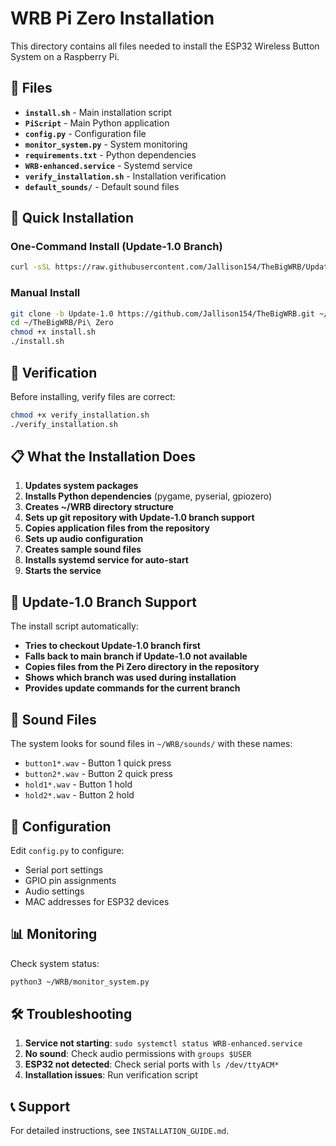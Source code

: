 # WRB Pi Zero Installation

This directory contains all files needed to install the ESP32 Wireless Button System on a Raspberry Pi.

## 📁 Files

- **`install.sh`** - Main installation script
- **`PiScript`** - Main Python application
- **`config.py`** - Configuration file
- **`monitor_system.py`** - System monitoring
- **`requirements.txt`** - Python dependencies
- **`WRB-enhanced.service`** - Systemd service
- **`verify_installation.sh`** - Installation verification
- **`default_sounds/`** - Default sound files

## 🚀 Quick Installation

### One-Command Install (Update-1.0 Branch)
```bash
curl -sSL https://raw.githubusercontent.com/Jallison154/TheBigWRB/Update-1.0/Pi%20Zero/install.sh | bash
```

### Manual Install
```bash
git clone -b Update-1.0 https://github.com/Jallison154/TheBigWRB.git ~/TheBigWRB
cd ~/TheBigWRB/Pi\ Zero
chmod +x install.sh
./install.sh
```

## 🔧 Verification

Before installing, verify files are correct:
```bash
chmod +x verify_installation.sh
./verify_installation.sh
```

## 📋 What the Installation Does

1. **Updates system packages**
2. **Installs Python dependencies** (pygame, pyserial, gpiozero)
3. **Creates ~/WRB directory structure**
4. **Sets up git repository with Update-1.0 branch support**
5. **Copies application files from the repository**
6. **Sets up audio configuration**
7. **Creates sample sound files**
8. **Installs systemd service for auto-start**
9. **Starts the service**

## 🌿 Update-1.0 Branch Support

The install script automatically:
- **Tries to checkout Update-1.0 branch first**
- **Falls back to main branch if Update-1.0 not available**
- **Copies files from the Pi Zero directory in the repository**
- **Shows which branch was used during installation**
- **Provides update commands for the current branch**

## 🎵 Sound Files

The system looks for sound files in `~/WRB/sounds/` with these names:
- `button1*.wav` - Button 1 quick press
- `button2*.wav` - Button 2 quick press  
- `hold1*.wav` - Button 1 hold
- `hold2*.wav` - Button 2 hold

## 🔧 Configuration

Edit `config.py` to configure:
- Serial port settings
- GPIO pin assignments
- Audio settings
- MAC addresses for ESP32 devices

## 📊 Monitoring

Check system status:
```bash
python3 ~/WRB/monitor_system.py
```

## 🛠️ Troubleshooting

1. **Service not starting**: `sudo systemctl status WRB-enhanced.service`
2. **No sound**: Check audio permissions with `groups $USER`
3. **ESP32 not detected**: Check serial ports with `ls /dev/ttyACM*`
4. **Installation issues**: Run verification script

## 📞 Support

For detailed instructions, see `INSTALLATION_GUIDE.md`.